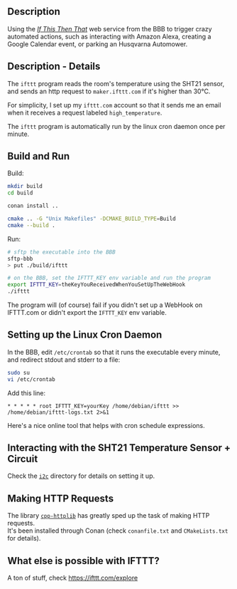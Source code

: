 ## Description

Using the [*If This Then That*](https://ifttt.com/explore) web service from the BBB to trigger crazy automated actions,
such as interacting with Amazon Alexa, creating a Google Calendar event, or parking an Husqvarna Automower.

## Description - Details

The `ifttt` program reads the room's temperature using the SHT21 sensor, and sends an http request to `maker.ifttt.com` if it's higher than 30°C.

For simplicity, I set up my `ifttt.com` account so that it sends me an email when it receives a request labeled `high_temperature`.

The `ifttt` program is automatically run by the linux cron daemon once per minute.

## Build and Run

Build:

```sh
mkdir build
cd build

conan install ..

cmake .. -G "Unix Makefiles" -DCMAKE_BUILD_TYPE=Build
cmake --build .
```

Run:
```sh
# sftp the executable into the BBB
sftp-bbb
> put ./build/ifttt

# on the BBB, set the IFTTT_KEY env variable and run the program
export IFTTT_KEY=theKeyYouReceivedWhenYouSetUpTheWebHook
./ifttt
```

The program will (of course) fail if you didn't set up a WebHook on IFTTT.com or didn't export the `IFTTT_KEY` env variable.

## Setting up the Linux Cron Daemon

In the BBB, edit `/etc/crontab` so that it runs the executable every minute, and redirect stdout and stderr to a file:

```sh
sudo su
vi /etc/crontab
```

Add this line:

```
* * * * * root IFTTT_KEY=yourKey /home/debian/ifttt >> /home/debian/ifttt-logs.txt 2>&1
```

Here's a nice online tool that helps with cron schedule expressions.

## Interacting with the SHT21 Temperature Sensor + Circuit

Check the [`i2c`](https://github.com/dehre/beaglebone-stuff/blob/main/i2c/README.md) directory for details on setting it up.

## Making HTTP Requests

The library [`cpp-httplib`](https://github.com/yhirose/cpp-httplib) has greatly sped up the task of making HTTP requests.  
It's been installed through Conan (check `conanfile.txt` and `CMakeLists.txt` for details).

## What else is possible with IFTTT?

A ton of stuff, check https://ifttt.com/explore
